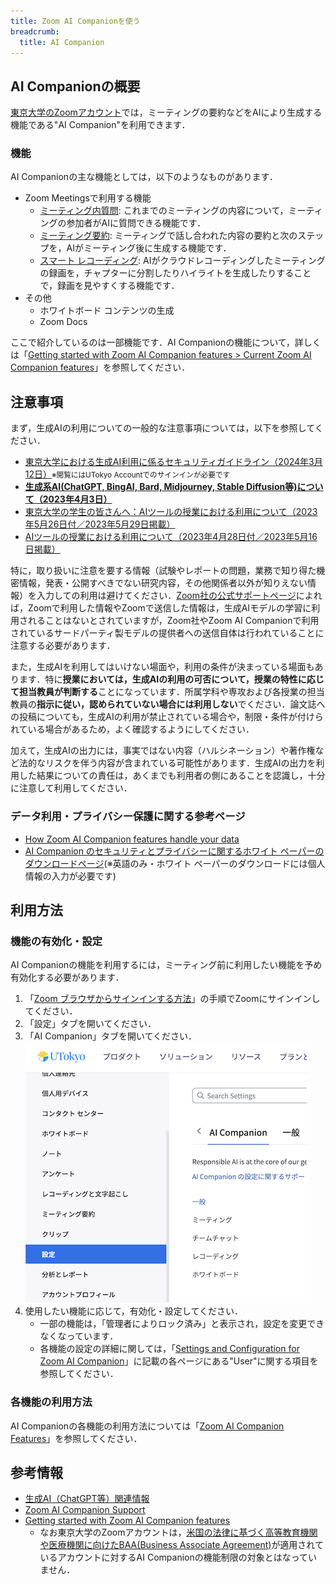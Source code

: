 ```yaml
---
title: Zoom AI Companionを使う
breadcrumb:
  title: AI Companion
---
```


## AI Companionの概要

[東京大学のZoomアカウント](../)では，ミーティングの要約などをAIにより生成する機能である"AI Companion"を利用できます．

### 機能

AI Companionの主な機能としては，以下のようなものがあります．

- Zoom Meetingsで利用する機能
  - [ミーティング内質問](https://support.zoom.com/hc/en/article?id=zm_kb&sysparm_article=KB0057748): これまでのミーティングの内容について，ミーティングの参加者がAIに質問できる機能です．
  - [ミーティング要約](https://support.zoom.com/hc/en/article?id=zm_kb&sysparm_article=KB0058013): ミーティングで話し合われた内容の要約と次のステップを，AIがミーティング後に生成する機能です．
  - [スマート レコーディング](https://support.zoom.com/hc/en/article?id=zm_kb&sysparm_article=KB0061101): AIがクラウドレコーディングしたミーティングの録画を，チャプターに分割したりハイライトを生成したりすることで，録画を見やすくする機能です．
- その他
  - ホワイトボード コンテンツの生成
  - Zoom Docs

ここで紹介しているのは一部機能です．AI Companionの機能について，詳しくは「[Getting started with Zoom AI Companion features \> Current Zoom AI Companion features](https://support.zoom.com/hc/en/article?id=zm_kb&sysparm_article=KB0057623#h_01H9H14D223ZZYMH87XJ865WEE)」を参照してください．

## 注意事項

まず，生成AIの利用についての一般的な注意事項については，以下を参照してください．

- [東京大学における生成AI利用に係るセキュリティガイドライン（2024年3月12日）</small>](https://univtokyo.sharepoint.com/sites/Security/SitePages/ai_use_security_guideline.aspx)<small>※閲覧にはUTokyo Accountでのサインインが必要です</small>
- **[生成系AI(ChatGPT, BingAI, Bard, Midjourney, Stable Diffusion等)について（2023年4月3日）](/docs/20230403-generative-ai)**
- [東京大学の学生の皆さんへ：AIツールの授業における利用について（2023年5月26日付／2023年5月29日掲載）](/docs/ai-tools-in-classes-students)
- [AIツールの授業における利用について（2023年4月28日付／2023年5月16日掲載）](/docs/ai-tools-in-classes)

特に，取り扱いに注意を要する情報（試験やレポートの問題，業務で知り得た機密情報，発表・公開すべきでない研究内容，その他関係者以外が知りえない情報）を入力しての利用は避けてください．[Zoom社の公式サポートページ](https://support.zoom.com/hc/ja/article?id=zm_kb&sysparm_article=KB0057861)によれば，Zoomで利用した情報やZoomで送信した情報は，生成AIモデルの学習に利用されることはないとされていますが，Zoom社やZoom AI Companionで利用されているサードパーティ製モデルの提供者への送信自体は行われていることに注意する必要があります．

また，生成AIを利用してはいけない場面や，利用の条件が決まっている場面もあります．特に**授業においては，生成AIの利用の可否について，授業の特性に応じて担当教員が判断する**ことになっています．所属学科や専攻および各授業の担当教員の**指示に従い，認められていない場合には利用しない**でください．論文誌への投稿についても，生成AIの利用が禁止されている場合や，制限・条件が付けられている場合があるため，よく確認するようにしてください．

加えて，生成AIの出力には，事実ではない内容（ハルシネーション）や著作権など法的なリスクを伴う内容が含まれている可能性があります．生成AIの出力を利用した結果についての責任は，あくまでも利用者の側にあることを認識し，十分に注意して利用してください．

### データ利用・プライバシー保護に関する参考ページ

- [How Zoom AI Companion features handle your data](https://support.zoom.com/hc/ja/article?id=zm_kb&sysparm_article=KB0057861)
- [AI Companion のセキュリティとプライバシーに関するホワイト ペーパーのダウンロードページ](https://www.zoom.com/en/lp/zoom-ai-whitepaper/)(※英語のみ・ホワイト ペーパーのダウンロードには個人情報の入力が必要です)

## 利用方法

### 機能の有効化・設定

AI Companionの機能を利用するには，ミーティング前に利用したい機能を予め有効化する必要があります．

1. 「[Zoom ブラウザからサインインする方法](../signin/#browser)」の手順でZoomにサインインしてください．
2. 「設定」タブを開いてください．
3. 「AI Companion」タブを開いてください．
   ![](img/setting.png)
4. 使用したい機能に応じて，有効化・設定してください．
   - 一部の機能は，「管理者によりロック済み」と表示され，設定を変更できなくなっています．
   - 各機能の設定の詳細に関しては，「[Settings and Configuration for Zoom AI Companion](https://support.zoom.com/hc/en/category?id=kb_category&kb_category=891c5079c3bdf1104b490e8dc00131da)」に記載の各ページにある"User"に関する項目を参照してください．

### 各機能の利用方法

AI Companionの各機能の利用方法については「[Zoom AI Companion Features](https://support.zoom.com/hc/en/category?id=kb_category&kb_category=c61c9839c3bdf1104b490e8dc00131cd)」を参照してください．

## 参考情報

- [生成AI（ChatGPT等）関連情報](/online/topics/generative-ai)
- [Zoom AI Companion Support](https://support.zoom.com/hc/en/category?id=kb_category&kb_category=eabaef58c3b139904b490e8dc0013111)
- [Getting started with Zoom AI Companion features](https://support.zoom.com/hc/ja/article?id=zm_kb&sysparm_article=KB0057623)
  - なお東京大学のZoomアカウントは，[米国の法律に基づく高等教育機関や医療機関に向けたBAA(Business Associate Agreement)](https://support.zoom.com/hc/en/article?id=zm_kb&sysparm_article=KB0067751)が適用されているアカウントに対するAI Companionの機能制限の対象とはなっていません．
